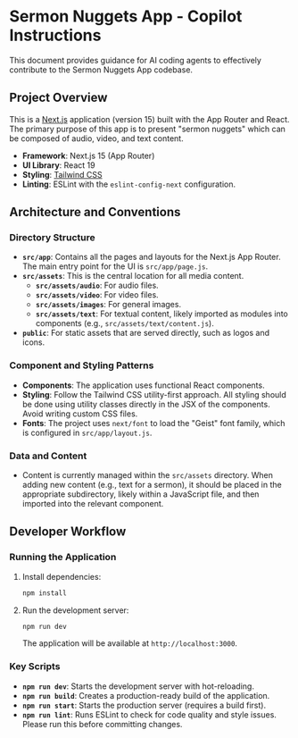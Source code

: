 # Sermon Nuggets App - Copilot Instructions

This document provides guidance for AI coding agents to effectively contribute to the Sermon Nuggets App codebase.

## Project Overview

This is a [Next.js](https://nextjs.org/) application (version 15) built with the App Router and React. The primary purpose of this app is to present "sermon nuggets" which can be composed of audio, video, and text content.

- **Framework**: Next.js 15 (App Router)
- **UI Library**: React 19
- **Styling**: [Tailwind CSS](https://tailwindcss.com/)
- **Linting**: ESLint with the `eslint-config-next` configuration.

## Architecture and Conventions

### Directory Structure

- **`src/app`**: Contains all the pages and layouts for the Next.js App Router. The main entry point for the UI is `src/app/page.js`.
- **`src/assets`**: This is the central location for all media content.
  - **`src/assets/audio`**: For audio files.
  - **`src/assets/video`**: For video files.
  - **`src/assets/images`**: For general images.
  - **`src/assets/text`**: For textual content, likely imported as modules into components (e.g., `src/assets/text/content.js`).
- **`public`**: For static assets that are served directly, such as logos and icons.

### Component and Styling Patterns

- **Components**: The application uses functional React components.
- **Styling**: Follow the Tailwind CSS utility-first approach. All styling should be done using utility classes directly in the JSX of the components. Avoid writing custom CSS files.
- **Fonts**: The project uses `next/font` to load the "Geist" font family, which is configured in `src/app/layout.js`.

### Data and Content

- Content is currently managed within the `src/assets` directory. When adding new content (e.g., text for a sermon), it should be placed in the appropriate subdirectory, likely within a JavaScript file, and then imported into the relevant component.

## Developer Workflow

### Running the Application

1.  Install dependencies:
    ```bash
    npm install
    ```
2.  Run the development server:
    ```bash
    npm run dev
    ```
    The application will be available at `http://localhost:3000`.

### Key Scripts

- **`npm run dev`**: Starts the development server with hot-reloading.
- **`npm run build`**: Creates a production-ready build of the application.
- **`npm run start`**: Starts the production server (requires a build first).
- **`npm run lint`**: Runs ESLint to check for code quality and style issues. Please run this before committing changes.
